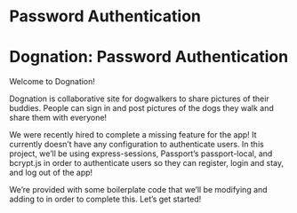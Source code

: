 # Password Authentication

# Dognation: Password Authentication
Welcome to Dognation!

Dognation is collaborative site for dogwalkers to share pictures of their buddies. People can sign in and post pictures of the dogs they walk and share them with everyone!

We were recently hired to complete a missing feature for the app! It currently doesn’t have any configuration to authenticate users. In this project, we’ll be using express-sessions, Passport’s passport-local, and bcrypt.js in order to authenticate users so they can register, login and stay, and log out of the app!

We’re provided with some boilerplate code that we’ll be modifying and adding to in order to complete this. Let’s get started!
